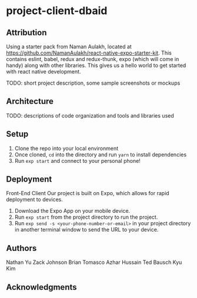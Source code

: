 # project-client-dbaid

## Attribution

Using a starter pack from Naman Aulakh, located at https://github.com/NamanAulakh/react-native-expo-starter-kit.
This contains eslint, babel, redux and redux-thunk, expo (which will come in handy)
along with other libraries. This gives us a hello world to get started with react native
development.

TODO: short project description, some sample screenshots or mockups

## Architecture

TODO:  descriptions of code organization and tools and libraries used

## Setup

1. Clone the repo into your local environment
2. Once cloned, `cd` into the directory and run `yarn` to install dependencies
3. Run `exp start` and connect to your personal phone!

## Deployment

Front-End Client
Our project is built on Expo, which allows for rapid deployment to devices.
1. Download the Expo App on your mobile device.
2. Run `exp start` from the project directory to run the project.
3. Run `exp send -s <your-phone-number-or-email>` in your project directory in another terminal window to send the URL to your device.

## Authors

Nathan Yu
Zack Johnson
Brian Tomasco
Azhar Hussain
Ted Bausch
Kyu Kim

## Acknowledgments
